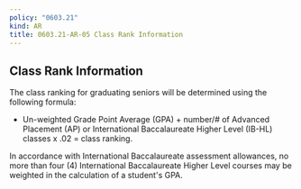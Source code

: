 ```yaml
---
policy: "0603.21"
kind: AR
title: 0603.21-AR-05 Class Rank Information
---
```


## Class Rank Information

The class ranking for graduating seniors will be determined using the following formula:

- Un-weighted Grade Point Average (GPA) + number/# of Advanced Placement (AP) or International Baccalaureate Higher Level (IB-HL) classes x .02 = class ranking.

In accordance with International Baccalaureate assessment allowances, no more than four (4) International Baccalaureate Higher Level courses may be weighted in the calculation of a student's GPA.